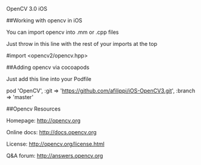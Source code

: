 OpenCV 3.0 iOS

##Working with opencv in iOS

You can import opencv into .mm or .cpp files 

Just throw in this line with the rest of your imports at the top

#import <opencv2/opencv.hpp>


##Adding opencv via cocoapods

Just add this line into your Podfile

pod 'OpenCV', :git => 'https://github.com/afilippi/iOS-OpenCV3.git', :branch => 'master'


##Opencv Resources

Homepage:		http://opencv.org

Online docs:	http://docs.opencv.org

License:        http://opencv.org/license.html

Q&A forum:		http://answers.opencv.org




